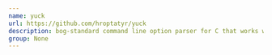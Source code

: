 ```yaml
---
name: yuck
url: https://github.com/hroptatyr/yuck
description: bog-standard command line option parser for C that works with only household ingredients. URL : https://github.com/hroptatyr/yuck Groups : None
group: None
---
```

